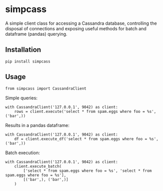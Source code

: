 # simpcass
A simple client class for accessing a Cassandra database, controlling
the disposal of connections and exposing useful methods for batch
and dataframe (pandas) querying.

## Installation
`pip install simpcass`

## Usage

```
from simpcass import CassandraClient
```

Simple queries:
```
with CassandraClient('127.0.0.1', 9042) as client:
    rows = client.execute('select * from spam.eggs where foo = %s', ('bar',))
```

Results in a pandas dataframe:
```
with CassandraClient('127.0.0.1', 9042) as client:
    df = client.execute_df('select * from spam.eggs where foo = %s', ('bar',))
```

Batch execution:
```
with CassandraClient('127.0.0.1', 9042) as client:
    client.execute_batch(
        ['select * from spam.eggs where foo = %s', 'select * from spam.eggs where foo = %s'],
        [('bar',), ('bar',)]
    )
```
